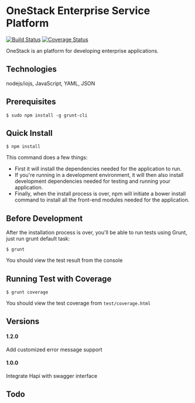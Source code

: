OneStack Enterprise Service Platform
====================================

[![Build Status](https://img.shields.io/travis/e2tox/OneStack.svg?style=flat)](https://travis-ci.org/e2tox/OneStack)
[![Coverage Status](https://img.shields.io/coveralls/e2tox/onestack/master.svg?style=flat)](https://coveralls.io/r/e2tox/onestack?branch=master)

OneStack is an platform for developing enterprise applications.

## Technologies
nodejs/iojs, JavaScript, YAML, JSON

## Prerequisites
```
$ sudo npm install -g grunt-cli
```

## Quick Install
```
$ npm install
```

This command does a few things:
* First it will install the dependencies needed for the application to run.
* If you're running in a development environment, it will then also install development dependencies needed for testing and running your application.
* Finally, when the install process is over, npm will initiate a bower install command to install all the front-end modules needed for the application.

## Before Development
After the installation process is over, you'll be able to run tests using Grunt, just run grunt default task:

```
$ grunt
```

You should view the test result from the console

## Running Test with Coverage

```
$ grunt coverage
```

You should view the test coverage from `test/coverage.html`

## Versions

#### 1.2.0
Add customized error message support

#### 1.0.0
Integrate Hapi with swagger interface

## Todo

